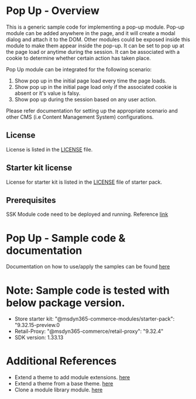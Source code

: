 # Pop Up - Overview
This is a generic sample code for implementing a pop-up module. Pop-up module can be added anywhere in the page, and it will create a modal dialog and attach it to the DOM. Other modules could be exposed inside this module to make them appear inside the pop-up. It can be set to pop up at the page load or anytime during the session. It can be associated with a cookie to determine whether certain action has taken place.

Pop Up module can be integrated for the following scenario:
1. Show pop up in the initial page load every time the page loads.
2. Show pop up in the initial page load only if the associated cookie is absent or it's value is falsy.
3. Show pop up during the session based on any user action.

Please refer documentation for setting up the appropriate scenario and other CMS (i.e Content Management System) configurations.

 ## License
License is listed in the [LICENSE](https://github.com/microsoft/Dynamics365Commerce.Solutions/tree/release/9.29/src/CommerceOnboarding/Module%20Extensions/Pop%20Up) file.

## Starter kit license
License for starter kit is listed in the [LICENSE](./starter-pack/LICENSE) file of starter pack.

## Prerequisites
SSK Module code need to be deployed and running.
Reference [link](https://docs.microsoft.com/en-us/dynamics365/commerce/e-commerce-extensibility/setup-dev-environment)

# Pop Up - Sample code & documentation
Documentation on how to use/apply the samples can be found [here](https://github.com/microsoft/Dynamics365Commerce.Solutions/tree/release/9.29/src/CommerceOnboarding/Module%20Extensions/Pop%20Up)

# Note: Sample code is tested with below package version.
- Store starter kit: "@msdyn365-commerce-modules/starter-pack": "9.32.15-preview.0
- Retail-Proxy: "@msdyn365-commerce/retail-proxy": "9.32.4"
- SDK version: 1.33.13

# Additional References
- Extend a theme to add module extensions. [here](https://docs.microsoft.com/en-us/dynamics365/commerce/e-commerce-extensibility/theme-module-extensions)
- Extend a theme from a base theme. [here](https://docs.microsoft.com/en-us/dynamics365/commerce/e-commerce-extensibility/extend-theme)
- Clone a module library module. [here](https://docs.microsoft.com/en-us/dynamics365/commerce/e-commerce-extensibility/clone-starter-module)

